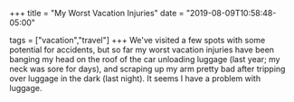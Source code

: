 +++
title = "My Worst Vacation Injuries"
date = "2019-08-09T10:58:48-05:00"

tags = ["vacation","travel"]
+++
We've visited a few spots with some potential for accidents, but so far my worst vacation injuries have been banging my head on the roof of the car unloading luggage (last year; my neck was sore for days), and scraping up my arm pretty bad after tripping over luggage in the dark (last night). It seems I have a problem with luggage. 
